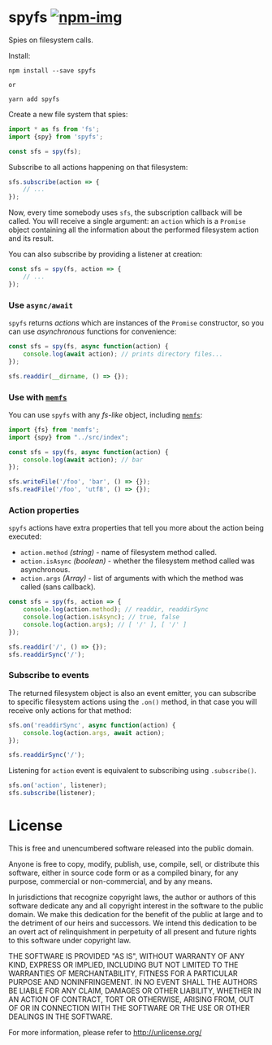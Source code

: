 # spyfs [![npm-img]][npm-url]

Spies on filesystem calls.

Install:

    npm install --save spyfs

    or

    yarn add spyfs

Create a new file system that spies:

```js
import * as fs from 'fs';
import {spy} from 'spyfs';

const sfs = spy(fs);
```

Subscribe to all actions happening on that filesystem:

```js
sfs.subscribe(action => {
    // ...
});
```

Now, every time somebody uses `sfs`, the subscription callback will be called.
You will receive a single argument: an `action` which is a `Promise` object
containing all the information about the performed filesystem action and its result.

You can also subscribe by providing a listener at creation:

```js
const sfs = spy(fs, action => {
    // ...
});
```

### Use `async/await`

`spyfs` returns *actions* which are instances of the `Promise` constructor,
so you can use *asynchronous* functions for convenience:

```js
const sfs = spy(fs, async function(action) {
    console.log(await action); // prints directory files...
});

sfs.readdir(__dirname, () => {});
```

### Use with [`memfs`][memfs]

You can use `spyfs` with any *fs-like* object, including [`memfs`][memfs]:

```js
import {fs} from 'memfs';
import {spy} from "../src/index";

const sfs = spy(fs, async function(action) {
    console.log(await action); // bar
});

sfs.writeFile('/foo', 'bar', () => {});
sfs.readFile('/foo', 'utf8', () => {});
```

### Action properties

`spyfs` actions have extra properties that tell you more about the action
being executed:

  - `action.method` *(string)* - name of filesystem method called.
  - `action.isAsync` *(boolean)* - whether the filesystem method called was asynchronous.
  - `action.args` *(Array)* - list of arguments with which the method was called (sans callback).

```js
const sfs = spy(fs, action => {
    console.log(action.method); // readdir, readdirSync
    console.log(action.isAsync); // true, false
    console.log(action.args); // [ '/' ], [ '/' ]
});

sfs.readdir('/', () => {});
sfs.readdirSync('/');
```

### Subscribe to events

The returned filesystem object is also an event emitter, you can subscribe
to specific filesystem actions using the `.on()` method, in that case you
will receive only actions for that method:

```js
sfs.on('readdirSync', async function(action) {
    console.log(action.args, await action);
});

sfs.readdirSync('/');
```

Listening for `action` event is equivalent to subscribing using `.subscribe()`.

```js
sfs.on('action', listener);
sfs.subscribe(listener);
```


[npm-url]: https://www.npmjs.com/package/spyfs
[npm-img]: https://img.shields.io/npm/v/spyfs.svg
[memfs]: https://github.com/streamich/memfs
[unionfs]: https://github.com/streamich/unionfs
[linkfs]: https://github.com/streamich/linkfs
[spyfs]: https://github.com/streamich/spyfs
[fs-monkey]: https://github.com/streamich/fs-monkey





# License

This is free and unencumbered software released into the public domain.

Anyone is free to copy, modify, publish, use, compile, sell, or
distribute this software, either in source code form or as a compiled
binary, for any purpose, commercial or non-commercial, and by any
means.

In jurisdictions that recognize copyright laws, the author or authors
of this software dedicate any and all copyright interest in the
software to the public domain. We make this dedication for the benefit
of the public at large and to the detriment of our heirs and
successors. We intend this dedication to be an overt act of
relinquishment in perpetuity of all present and future rights to this
software under copyright law.

THE SOFTWARE IS PROVIDED "AS IS", WITHOUT WARRANTY OF ANY KIND,
EXPRESS OR IMPLIED, INCLUDING BUT NOT LIMITED TO THE WARRANTIES OF
MERCHANTABILITY, FITNESS FOR A PARTICULAR PURPOSE AND NONINFRINGEMENT.
IN NO EVENT SHALL THE AUTHORS BE LIABLE FOR ANY CLAIM, DAMAGES OR
OTHER LIABILITY, WHETHER IN AN ACTION OF CONTRACT, TORT OR OTHERWISE,
ARISING FROM, OUT OF OR IN CONNECTION WITH THE SOFTWARE OR THE USE OR
OTHER DEALINGS IN THE SOFTWARE.

For more information, please refer to <http://unlicense.org/>
